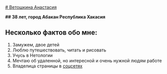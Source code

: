 [# Ветошкина Анастасия](https://vk.com/photos?z=photo27755028_457244656%2Fphoto_feed27755028)

__## 38 лет, город Абакан Республика Хакасия__



## Несколько фактов обо мне:

1. Замужем, двое детей
2. Люблю путешествовать, читать и рисовать
3. Учусь в Нетологии
4. Мечтаю об удаленной, но интересной и очень нужной людям работе 
5. Владелица страницы в [соцсетях](https://vk.com/harleyjo)
   
